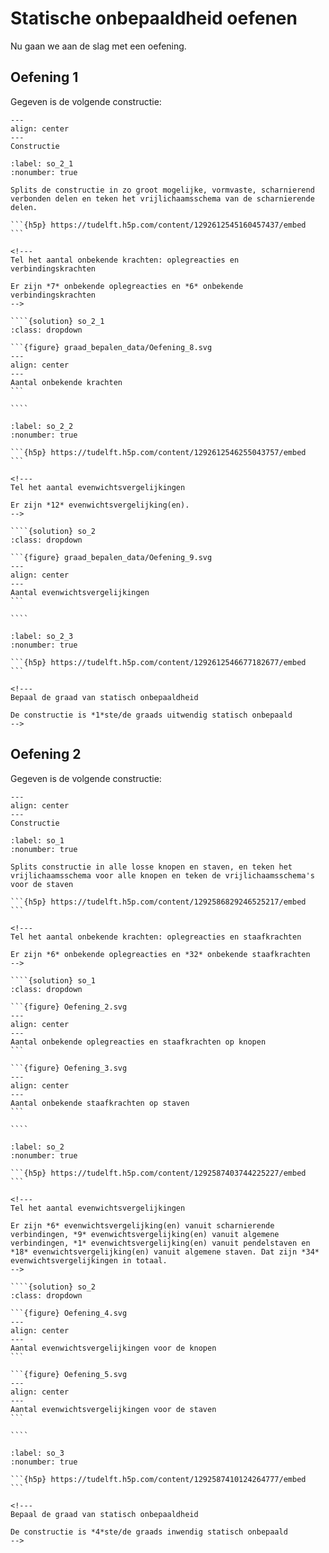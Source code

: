 # Statische onbepaaldheid oefenen

Nu gaan we aan de slag met een oefening.

## Oefening 1

Gegeven is de volgende constructie:

```{figure} graad_bepalen_data/Oefening_6.svg
---
align: center
---
Constructie
```

`````{exercise}
:label: so_2_1
:nonumber: true

Splits de constructie in zo groot mogelijke, vormvaste, scharnierend verbonden delen en teken het vrijlichaamsschema van de scharnierende delen.

```{h5p} https://tudelft.h5p.com/content/1292612545160457437/embed
```

<!---
Tel het aantal onbekende krachten: oplegreacties en verbindingskrachten

Er zijn *7* onbekende oplegreacties en *6* onbekende verbindingskrachten
-->

````{solution} so_2_1
:class: dropdown

```{figure} graad_bepalen_data/Oefening_8.svg
---
align: center
---
Aantal onbekende krachten
```

````

`````

`````{exercise}
:label: so_2_2
:nonumber: true

```{h5p} https://tudelft.h5p.com/content/1292612546255043757/embed
```

<!---
Tel het aantal evenwichtsvergelijkingen

Er zijn *12* evenwichtsvergelijking(en).
-->

````{solution} so_2
:class: dropdown

```{figure} graad_bepalen_data/Oefening_9.svg
---
align: center
---
Aantal evenwichtsvergelijkingen
```

````

`````

`````{exercise}
:label: so_2_3
:nonumber: true

```{h5p} https://tudelft.h5p.com/content/1292612546677182677/embed
```

<!---
Bepaal de graad van statisch onbepaaldheid

De constructie is *1*ste/de graads uitwendig statisch onbepaald
-->

`````


## Oefening 2 

Gegeven is de volgende constructie:

<!---
Source file figure at https://github.com/TUDelft-books/CEG-mechanics-BSc/commit/45444efba567e493f0cde50fa7f32ab08e3af5c0
-->

```{figure} Oefening_1.svg
---
align: center
---
Constructie
```

`````{exercise}
:label: so_1
:nonumber: true

Splits constructie in alle losse knopen en staven, en teken het vrijlichaamsschema voor alle knopen en teken de vrijlichaamsschema's voor de staven

```{h5p} https://tudelft.h5p.com/content/1292586829246525217/embed
```

<!---
Tel het aantal onbekende krachten: oplegreacties en staafkrachten

Er zijn *6* onbekende oplegreacties en *32* onbekende staafkrachten
-->

````{solution} so_1
:class: dropdown

```{figure} Oefening_2.svg
---
align: center
---
Aantal onbekende oplegreacties en staafkrachten op knopen
```

```{figure} Oefening_3.svg
---
align: center
---
Aantal onbekende staafkrachten op staven
```

````

`````

`````{exercise}
:label: so_2
:nonumber: true

```{h5p} https://tudelft.h5p.com/content/1292587403744225227/embed
```

<!---
Tel het aantal evenwichtsvergelijkingen

Er zijn *6* evenwichtsvergelijking(en) vanuit scharnierende verbindingen, *9* evenwichtsvergelijking(en) vanuit algemene verbindingen, *1* evenwichtsvergelijking(en) vanuit pendelstaven en *18* evenwichtsvergelijking(en) vanuit algemene staven. Dat zijn *34* evenwichtsvergelijkingen in totaal.
-->

````{solution} so_2
:class: dropdown

```{figure} Oefening_4.svg
---
align: center
---
Aantal evenwichtsvergelijkingen voor de knopen
```

```{figure} Oefening_5.svg
---
align: center
---
Aantal evenwichtsvergelijkingen voor de staven
```

````

`````

`````{exercise}
:label: so_3
:nonumber: true

```{h5p} https://tudelft.h5p.com/content/1292587410124264777/embed
```

<!---
Bepaal de graad van statisch onbepaaldheid

De constructie is *4*ste/de graads inwendig statisch onbepaald
-->

`````